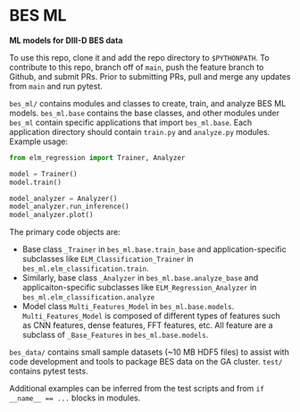# BES ML

**ML models for DIII-D BES data**

To use this repo, clone it and add the repo directory to `$PYTHONPATH`.  To contribute to this repo, branch off of `main`, push the feature branch to Github, and submit PRs.  Prior to submitting PRs, pull and merge any updates from `main` and run pytest.

`bes_ml/` contains modules and classes to create, train, and analyze BES ML models.  `bes_ml.base` contains the base classes, and other modules under `bes_ml` contain specific applications that import `bes_ml.base`.  Each application directory should contain `train.py` and `analyze.py` modules.  Example usage:

```python
from elm_regression import Trainer, Analyzer

model = Trainer()
model.train()

model_analyzer = Analyzer()
model_analyzer.run_inference()
model_analyzer.plot()
```

The primary code objects are:

- Base class `_Trainer` in `bes_ml.base.train_base` and application-specific subclasses like `ELM_Classification_Trainer` in `bes_ml.elm_classification.train`.
- Similarly, base class `_Analyzer` in `bes_ml.base.analyze_base` and applicaiton-specific subclasses like `ELM_Regression_Analyzer` in `bes_ml.elm_classification.analyze`
- Model class `Multi_Features_Model` in `bes_ml.base.models`.  `Multi_Features_Model` is composed of different types of features such as CNN features, dense features, FFT features, etc.  All feature are a subclass of `_Base_Features` in `bes_ml.base.models`.

`bes_data/` contains small sample datasets (~10 MB HDF5 files) to assist with code development and tools to package BES data on the GA cluster.  `test/` contains pytest tests.

Additional examples can be inferred from the test scripts and from `if __name__ == ...` blocks in modules.